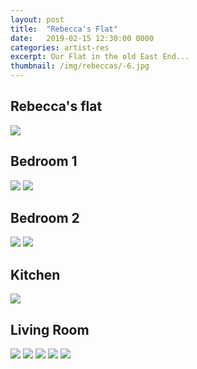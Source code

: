 ```yaml
---
layout: post
title:  "Rebecca's Flat"
date:   2019-02-15 12:30:00 0000
categories: artist-res
excerpt: Our Flat in the old East End...
thumbnail: /img/rebeccas/-6.jpg
---
```

## Rebecca's flat
![](/img/rebeccas/-3.jpg)
## Bedroom 1
![](/img/rebeccas/-0.jpg)
![](/img/rebeccas/-2.jpg)
## Bedroom 2
![](/img/rebeccas/-4.jpg)
![](/img/rebeccas/-5.jpg)
## Kitchen
![](/img/rebeccas/-6.jpg)
## Living Room
![](/img/rebeccas/-1.jpg)
![](/img/rebeccas/-7.jpg)
![](/img/rebeccas/-8.jpg)
![](/img/rebeccas/-9.jpg)
![](/img/rebeccas/-10.jpg)
